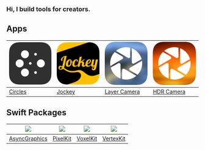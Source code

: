 ### Hi, I build tools for creators.

## Apps

| <a href="http://www.circles.software"><img src="https://github.com/heestand-xyz/heestand-xyz/blob/main/Assets/App%20Icons/Circle%20Nodes.png?raw=true" width="128"/></a> | <a href="http://heestand.xyz/jockey-osc/"><img src="https://github.com/heestand-xyz/heestand-xyz/blob/main/Assets/App%20Icons/Jockey%20OSC.png?raw=true" width="128"/></a> | <a href="https://apps.apple.com/us/app/layer-camera-with-effects/id1457500151"><img src="https://github.com/heestand-xyz/heestand-xyz/blob/main/Assets/App%20Icons/Layer%20Camera.png?raw=true" width="128"/></a> | <a href="https://apps.apple.com/us/app/hdr-effect-camera/id1580227677"><img src="https://github.com/heestand-xyz/heestand-xyz/blob/main/Assets/App%20Icons/HDR%20Camera.png?raw=true" width="128"/></a> |
|-|-|-|-|
| [Circles](http://www.circles.software) | [Jockey](http://heestand.xyz/jockey-osc/) | [Layer Camera](https://apps.apple.com/us/app/layer-camera-with-effects/id1457500151) | [HDR Camera](https://apps.apple.com/us/app/hdr-effect-camera/id1580227677) |

## Swift Packages

| <a href="https://github.com/heestand-xyz/AsyncGraphics"><img src="https://github.com/heestand-xyz/AsyncGraphics/raw/main/Assets/AsyncGraphics-Icon.png?raw=true" width="128"/></a> | <a href="https://github.com/heestand-xyz/PixelKit"><img src="https://github.com/heestand-xyz/PixelKit/raw/main/Assets/Logo/pixels_logo_1k_bg.png?raw=true" width="128"/></a> | <a href="https://github.com/heestand-xyz/VoxelKit"><img src="https://github.com/hexagons/VoxelKit/raw/master/Assets/Logo/VoxelKit%20-%20Logo%20-%201024%20-%20BG.png?raw=true" width="128"/></a> | <a href="https://github.com/heestand-xyz/VertexKit"><img src="https://github.com/heestand-xyz/VertexKit/raw/main/Assets/Pixels-3D_logo_1k_bg.png" width="128"/></a> |
|-|-|-|-|
| [AsyncGraphics](https://github.com/heestand-xyz/AsyncGraphics) | [PixelKit](https://github.com/heestand-xyz/PixelKit) | [VoxelKit](https://github.com/heestand-xyz/VoxelKit) | [VertexKit](https://github.com/heestand-xyz/VertexKit) |
